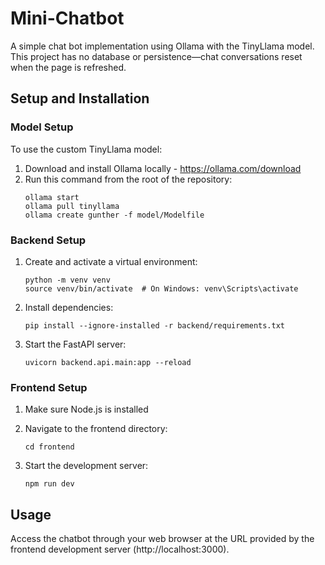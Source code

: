 # Mini-Chatbot

A simple chat bot implementation using Ollama with the TinyLlama model. This project has no database or persistence—chat conversations reset when the page is refreshed.

## Setup and Installation

### Model Setup

To use the custom TinyLlama model:

1. Download and install Ollama locally - https://ollama.com/download
2. Run this command from the root of the repository:
   ```
   ollama start
   ollama pull tinyllama
   ollama create gunther -f model/Modelfile
   ```

### Backend Setup

1. Create and activate a virtual environment:
   ```
   python -m venv venv
   source venv/bin/activate  # On Windows: venv\Scripts\activate
   ```

2. Install dependencies:
   ```
   pip install --ignore-installed -r backend/requirements.txt
   ```

3. Start the FastAPI server:
   ```
   uvicorn backend.api.main:app --reload
   ```

### Frontend Setup

1. Make sure Node.js is installed
2. Navigate to the frontend directory:
   ```
   cd frontend
   ```

3. Start the development server:
   ```
   npm run dev
   ```

## Usage

Access the chatbot through your web browser at the URL provided by the frontend development server (http://localhost:3000).